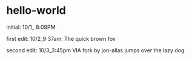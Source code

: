 # hello-world
initial: 10/1_ 8:09PM

first edit: 10/2_9:37am:
  The quick brown fox

second edit: 10/3_3:45pm VIA fork by jon-allas
  jumps over the lazy dog.
